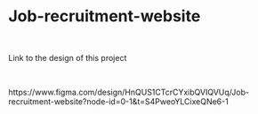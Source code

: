 # Job-recruitment-website
<br>
<p>Link to the design of this project</p>
<br>
<p>https://www.figma.com/design/HnQUS1CTcrCYxibQVIQVUq/Job-recruitment-website?node-id=0-1&t=S4PweoYLCixeQNe6-1</p>
